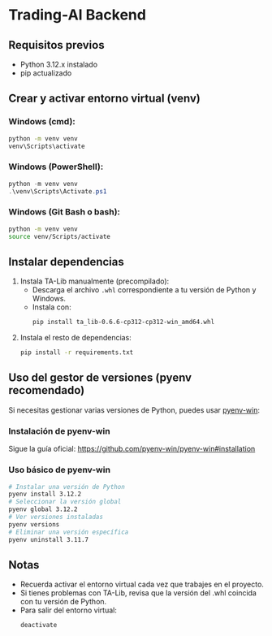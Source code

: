 # Trading-AI Backend

## Requisitos previos
- Python 3.12.x instalado
- pip actualizado

## Crear y activar entorno virtual (venv)

### Windows (cmd):
```cmd
python -m venv venv
venv\Scripts\activate
```

### Windows (PowerShell):
```powershell
python -m venv venv
.\venv\Scripts\Activate.ps1
```

### Windows (Git Bash o bash):
```bash
python -m venv venv
source venv/Scripts/activate
```

## Instalar dependencias
1. Instala TA-Lib manualmente (precompilado):
   - Descarga el archivo `.whl` correspondiente a tu versión de Python y Windows.
   - Instala con:
     ```bash
     pip install ta_lib-0.6.6-cp312-cp312-win_amd64.whl
     ```
2. Instala el resto de dependencias:
   ```bash
   pip install -r requirements.txt
   ```

## Uso del gestor de versiones (pyenv recomendado)
Si necesitas gestionar varias versiones de Python, puedes usar [pyenv-win](https://github.com/pyenv-win/pyenv-win):

### Instalación de pyenv-win
Sigue la guía oficial: https://github.com/pyenv-win/pyenv-win#installation


### Uso básico de pyenv-win
```bash
# Instalar una versión de Python
pyenv install 3.12.2
# Seleccionar la versión global
pyenv global 3.12.2
# Ver versiones instaladas
pyenv versions
# Eliminar una versión específica
pyenv uninstall 3.11.7
```

## Notas
- Recuerda activar el entorno virtual cada vez que trabajes en el proyecto.
- Si tienes problemas con TA-Lib, revisa que la versión del .whl coincida con tu versión de Python.
- Para salir del entorno virtual:
  ```bash
  deactivate
  ```
